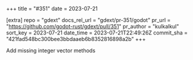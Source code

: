 +++
title = "#351"
date = 2023-07-21

[extra]
repo = "gdext"
docs_rel_url = "gdext/pr-351/godot"
pr_url = "https://github.com/godot-rust/gdext/pull/351"
pr_author = "kulkalkul"
sort_key = 2023-07-21
date_time = 2023-07-21T22:49:26Z
commit_sha = "421fad548bc300bee3bbdaaeb6b8352816898a2b"
+++

Add missing integer vector methods
